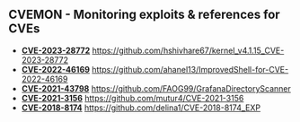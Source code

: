 ## CVEMON - Monitoring exploits & references for CVEs
- **[CVE-2023-28772](https://in.scanfactory.io/cvemon/CVE-2023-28772.html)** https://github.com/hshivhare67/kernel_v4.1.15_CVE-2023-28772
- **[CVE-2022-46169](https://in.scanfactory.io/cvemon/CVE-2022-46169.html)** https://github.com/ahanel13/ImprovedShell-for-CVE-2022-46169
- **[CVE-2021-43798](https://in.scanfactory.io/cvemon/CVE-2021-43798.html)** https://github.com/FAOG99/GrafanaDirectoryScanner
- **[CVE-2021-3156](https://in.scanfactory.io/cvemon/CVE-2021-3156.html)** https://github.com/mutur4/CVE-2021-3156
- **[CVE-2018-8174](https://in.scanfactory.io/cvemon/CVE-2018-8174.html)** https://github.com/delina1/CVE-2018-8174_EXP
